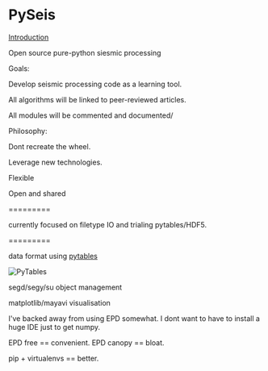 PySeis
======

[Introduction](https://github.com/stuliveshere/PySeis/blob/master/notebooks/Introduction.ipynb)

Open source pure-python siesmic processing

Goals:

Develop seismic processing code as a learning tool. 

All algorithms will be linked to peer-reviewed articles.

All modules will be commented and documented/

Philosophy:

Dont recreate the wheel. 

Leverage new technologies.

Flexible

Open and shared

=========

currently focused on filetype IO and trialing pytables/HDF5. 

=========


data format using [pytables](http://www.pytables.org/) 

![PyTables](http://www.pytables.org/moin/PyTables?action=AttachFile&do=get&target=pytables-powered.png)

segd/segy/su object management

matplotlib/mayavi visualisation

I've backed away from using EPD somewhat.  I dont want to have to install a huge IDE just to get numpy.

EPD free == convenient. EPD canopy == bloat.

pip + virtualenvs == better.
